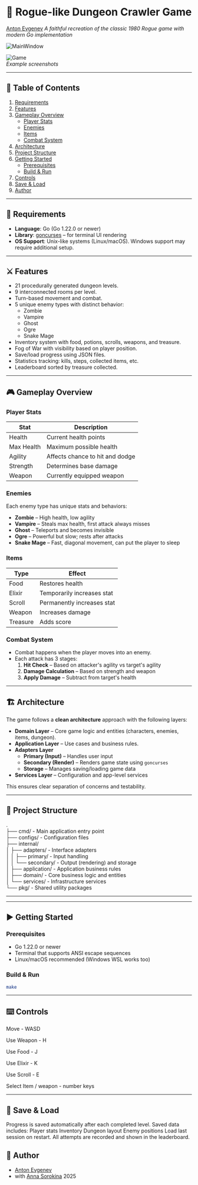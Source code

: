 # 🏰 Rogue-like Dungeon Crawler Game
[Anton Evgenev](https://t.me/tdutanton)
*A faithful recreation of the classic 1980 Rogue game with modern Go implementation*

![MainWindow](misc/main_screen.png)  

![Game](misc/game.png)  
*Example screenshots*

---

## 🧭 Table of Contents

1. [Requirements](#requirements)
2. [Features](#features)
3. [Gameplay Overview](#gameplay-overview)
   - [Player Stats](#player-stats)
   - [Enemies](#enemies)
   - [Items](#items)
   - [Combat System](#combat-system)
4. [Architecture](#architecture)
5. [Project Structure](#project-structure)
6. [Getting Started](#getting-started)
   - [Prerequisites](#prerequisites)
   - [Build & Run](#build--run)
7. [Controls](#controls)
8. [Save & Load](#save--load)
9. [Author](#author)

---

## 🧰 Requirements

- **Language**: Go (Go 1.22.0 or newer)
- **Library**: [goncurses](https://github.com/rthornton128/goncurses ) – for terminal UI rendering
- **OS Support**: Unix-like systems (Linux/macOS). Windows support may require additional setup.

---

## ⚔️ Features

- 21 procedurally generated dungeon levels.
- 9 interconnected rooms per level.
- Turn-based movement and combat.
- 5 unique enemy types with distinct behavior:
  - Zombie
  - Vampire
  - Ghost
  - Ogre
  - Snake Mage
- Inventory system with food, potions, scrolls, weapons, and treasure.
- Fog of War with visibility based on player position.
- Save/load progress using JSON files.
- Statistics tracking: kills, steps, collected items, etc.
- Leaderboard sorted by treasure collected.

---

## 🎮 Gameplay Overview

### Player Stats

| Stat             | Description                                      |
|------------------|--------------------------------------------------|
| Health           | Current health points                            |
| Max Health       | Maximum possible health                          |
| Agility          | Affects chance to hit and dodge                  |
| Strength         | Determines base damage                           |
| Weapon           | Currently equipped weapon                        |

### Enemies

Each enemy type has unique stats and behaviors:
- **Zombie** – High health, low agility
- **Vampire** – Steals max health, first attack always misses
- **Ghost** – Teleports and becomes invisible
- **Ogre** – Powerful but slow; rests after attacks
- **Snake Mage** – Fast, diagonal movement, can put the player to sleep

### Items

| Type      | Effect                                              |
|-----------|-----------------------------------------------------|
| Food      | Restores health                                     |
| Elixir    | Temporarily increases stat                          |
| Scroll    | Permanently increases stat                          |
| Weapon    | Increases damage                                    |
| Treasure  | Adds score                                          |

### Combat System

- Combat happens when the player moves into an enemy.
- Each attack has 3 stages:
  1. **Hit Check** – Based on attacker's agility vs target's agility
  2. **Damage Calculation** – Based on strength and weapon
  3. **Apply Damage** – Subtract from target's health

---

## 🏗️ Architecture

The game follows a **clean architecture** approach with the following layers:

- **Domain Layer** – Core game logic and entities (characters, enemies, items, dungeon).
- **Application Layer** – Use cases and business rules.
- **Adapters Layer**
  - **Primary (Input)** – Handles user input
  - **Secondary (Render)** – Renders game state using `goncurses`
  - **Storage** – Manages saving/loading game data
- **Services Layer** – Configuration and app-level services

This ensures clear separation of concerns and testability.

---

## 📁 Project Structure
.  
├── cmd/                - Main application entry point  
├── configs/            - Configuration files  
├── internal/  
│   ├── adapters/       - Interface adapters  
│   │   ├── primary/    - Input handling  
│   │   └── secondary/  - Output (rendering) and storage  
│   ├── application/    - Application business rules  
│   ├── domain/         - Core business logic and entities  
│   └── services/       - Infrastructure services  
└── pkg/                - Shared utility packages  

---

---

## ▶️ Getting Started

### Prerequisites

- Go 1.22.0 or newer
- Terminal that supports ANSI escape sequences
- Linux/macOS recommended (Windows WSL works too)

### Build & Run

```bash
make
```

---
## ⌨️ Controls  

Move - WASD

Use Weapon - H

Use Food - J

Use Elixir - K

Use Scroll - E

Select Item / weapon - number keys

---

## 💾 Save & Load  

Progress is saved automatically after each completed level.
Saved data includes:
Player stats
Inventory
Dungeon layout
Enemy positions
Load last session on restart.
All attempts are recorded and shown in the leaderboard.

## 📄 Author
- [Anton Evgenev](https://t.me/tdutanton)
- with [Anna Sorokina](https://t.me/a_a_sorokina)
2025
